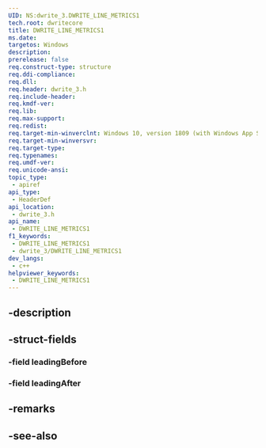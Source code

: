 ```yaml
---
UID: NS:dwrite_3.DWRITE_LINE_METRICS1
tech.root: dwritecore
title: DWRITE_LINE_METRICS1
ms.date: 
targetos: Windows
description: 
prerelease: false
req.construct-type: structure
req.ddi-compliance: 
req.dll: 
req.header: dwrite_3.h
req.include-header: 
req.kmdf-ver: 
req.lib: 
req.max-support: 
req.redist: 
req.target-min-winverclnt: Windows 10, version 1809 (with Windows App SDK 0.5 or later)
req.target-min-winversvr: 
req.target-type: 
req.typenames: 
req.umdf-ver: 
req.unicode-ansi: 
topic_type:
 - apiref
api_type:
 - HeaderDef
api_location:
 - dwrite_3.h
api_name:
 - DWRITE_LINE_METRICS1
f1_keywords:
 - DWRITE_LINE_METRICS1
 - dwrite_3/DWRITE_LINE_METRICS1
dev_langs:
 - c++
helpviewer_keywords:
 - DWRITE_LINE_METRICS1
---
```


## -description

## -struct-fields

### -field leadingBefore

### -field leadingAfter

## -remarks

## -see-also

